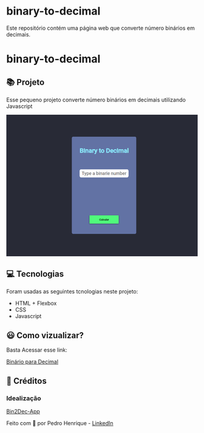# binary-to-decimal

Este repositório contém uma página web que converte número binários em decimais.

# binary-to-decimal

## :books: Projeto

Esse pequeno projeto converte número binários em decimais utilizando Javascript

<a align="center">

![Binarie-to-Decimal](assets/gif-binare-to-decimal.gif)

</a>

## :computer: Tecnologias

Foram usadas as seguintes tcnologias neste projeto:

- HTML + Flexbox
- CSS
- Javascript

## :smiley: Como vizualizar?

Basta Acessar esse link:

[Binário para Decimal](https://pedromartinscap.github.io/binary-to-decimal/)


## :clap: Créditos
  ### Idealização

  [Bin2Dec-App](https://github.com/florinpop17/app-ideas/blob/master/Projects/1-Beginner/Bin2Dec-App.md)

Feito com :blue_heart: por Pedro Henrique - [LinkedIn](https://www.linkedin.com/in/pedrohenriqueoliveiramartins/)
